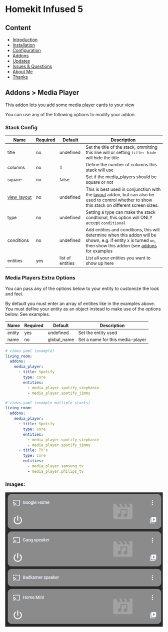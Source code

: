 # Homekit Infused 5

## Content
- [Introduction](../index.md)
- [Installation](../installation.md)
- [Configuration](../configuration.md)
- [Addons](../addons.md)
- [Updates](../updates.md)
- [Issues & Questions](../issues.md)
- [About Me](../about.md)
- [Thanks](../thanks.md)

## Addons > Media Player

This addon lets you add some media player cards to your view

You can use any of the following options to modify your addon.

### Stack Config

| Name | Required | Default | Description |
|----------------------------------|-------------|----------------------|-----------------------------------------------------------------------------------------------------------------------------------------------------------------------------------|
| title | no | undefined | Set the title of the stack, ommitting this line will or setting `title: hide` will hide the title |
| columns | no | 1 | Define the number of columns this stack will use |
| square | no | false | Set if the media_players should be square or not |
| [view_layout](layout.md#view-layout) | no | undefined | This is best used in conjunction with the [layout](layout.md#view-layout) addon, but can also be used to control whether to show this stack on different screen sizes. |
| type | no | undefined | Setting a type can make the stack condtional, this option will ONLY accept `conditional` |
| conditions | no | undefined | Add entities and conditions, this will determine when this addon will be shown, e.g. if entity x is turned `on`, then show this addon (see [addons](../addons.md) for examples |
| entities | yes | list of entities | List all your entities you want to show up here |

### Media Players Extra Options
You can pass any of the options below to your entity to customize the look and feel.

By default you must enter an array of entities like in the examples above. 
You must define your entity as an object instead to make use of the options below. See examples.

| Name | Required | Default | Description |
|----------------------------------|-------------|----------------------|-----------------------------------------------------------------------------------------------------------------------------------------------------------------------------------|
| entity | yes | undefined | Set the entity used |
| name | no | global_name | Set a name for this media-player |

```yaml
# views.yaml (example)
living_room:
  addons:
    media_player:
      - title: Spotify
        type: core
        entities:
          - media_player.spotify_stephanie
          - media_player.spotify_jimmy
```
```yaml
# views.yaml (example multiple stacks)
living_room:
  addons:
    media_player:
      - title: Spotify
        type: core
        entities:
          - media_player.spotify_stephanie
          - media_player.spotify_jimmy
      - title: TV's
        type: core
        entities:
          - media_player.samsung_tv
          - media_player.philips_tv
```

### Images:

![Homekit Infused](../images/hki-media-player.png)
